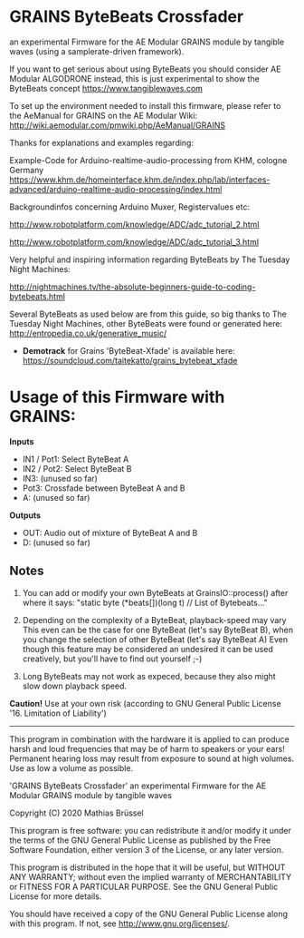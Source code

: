 # GRAINS ByteBeats Crossfader

an experimental Firmware for the AE Modular GRAINS module by tangible waves (using a samplerate-driven framework).

If you want to get serious about using ByteBeats you should consider AE Modular ALGODRONE instead, this is just experimental to show the ByteBeats concept
https://www.tangiblewaves.com

To set up the environment needed to install this firmware, please refer to the AeManual for GRAINS on the AE Modular Wiki: http://wiki.aemodular.com/pmwiki.php/AeManual/GRAINS

Thanks for explanations and examples regarding:

Example-Code for Arduino-realtime-audio-processing from KHM, cologne Germany 
https://www.khm.de/homeinterface.khm.de/index.php/lab/interfaces-advanced/arduino-realtime-audio-processing/index.html

Backgroundinfos concerning Arduino Muxer, Registervalues etc: 

http://www.robotplatform.com/knowledge/ADC/adc_tutorial_2.html

http://www.robotplatform.com/knowledge/ADC/adc_tutorial_3.html

Very helpful and inspiring information regarding ByteBeats by The Tuesday Night Machines:

http://nightmachines.tv/the-absolute-beginners-guide-to-coding-bytebeats.html

Several ByteBeats as used below are from this guide, so big thanks to The Tuesday Night Machines, other ByteBeats were found or generated here:
http://entropedia.co.uk/generative_music/

* __Demotrack__ for Grains 'ByteBeat-Xfade' is available here: https://soundcloud.com/taitekatto/grains_bytebeat_xfade

# Usage of this Firmware with GRAINS:

__Inputs__

* IN1 / Pot1: Select ByteBeat A
* IN2 / Pot2: Select ByteBeat B
* IN3:        (unused so far)
* Pot3:       Crossfade between ByteBeat A and B
* A:          (unused so far)

__Outputs__

* OUT:        Audio out of mixture of ByteBeat A and B
* D:          (unused so far)

## Notes

1. You can add or modify your own ByteBeats at GrainsIO::process() after where it says: "static byte (*beats[])(long t)  // List of Bytebeats..."
  
2. Depending on the complexity of a ByteBeat, playback-speed may vary This even can be the case for one ByteBeat (let's say ByteBeat B), when you change the selection of other ByteBeat (let's say ByteBeat A) Even though this feature may be considered an undesired it can be used creatively, but you'll have to find out yourself ;-)  

3. Long ByteBeats may not work as expeced, because they also might slow down playback speed.

__Caution!__ Use at your own risk (according to GNU General Public License '16. Limitation of Liability')

-------------------------------------------------------------  

This program in combination with the hardware it is applied to can produce harsh and loud frequencies that may be of harm to speakers or your ears! Permanent hearing loss may result from exposure to sound at high volumes. Use as low a volume as possible.

'GRAINS ByteBeats Crossfader' an experimental Firmware for the AE Modular GRAINS module by tangible waves

Copyright (C) 2020  Mathias Brüssel

This program is free software: you can redistribute it and/or modify
it under the terms of the GNU General Public License as published by
the Free Software Foundation, either version 3 of the License, or
any later version.

This program is distributed in the hope that it will be useful,
but WITHOUT ANY WARRANTY; without even the implied warranty of
MERCHANTABILITY or FITNESS FOR A PARTICULAR PURPOSE.  See the
GNU General Public License for more details.

You should have received a copy of the GNU General Public License
along with this program.  If not, see <http://www.gnu.org/licenses/>.

